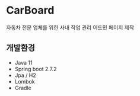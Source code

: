 # CarBoard
자동차 전문 업체를 위한 사내 작업 관리 어드민 페이지 제작

## 개발환경
* Java 11
* Spring boot 2.7.2
* Jpa / H2
* Lombok
* Gradle

